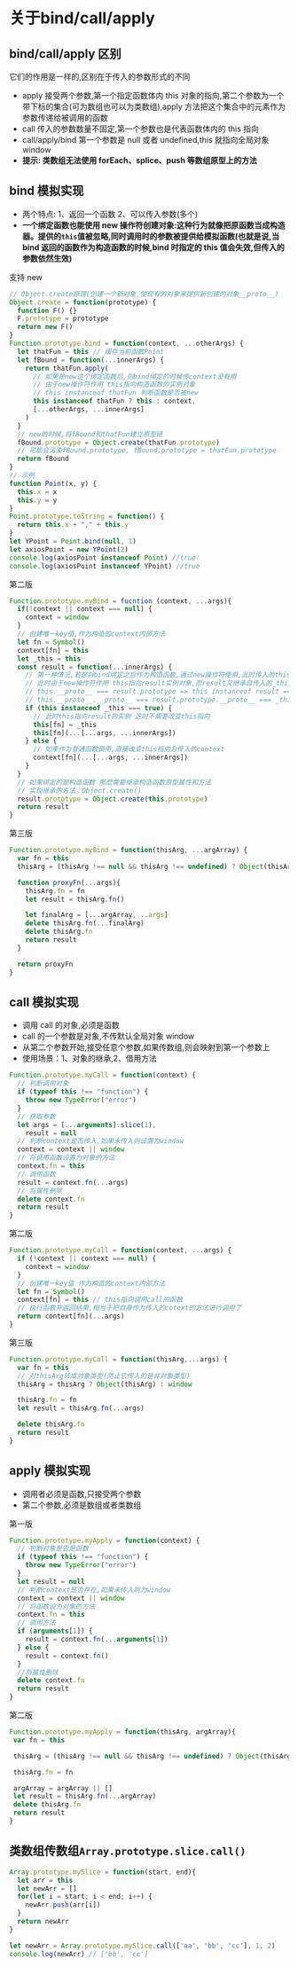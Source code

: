# 关于bind/call/apply
## bind/call/apply 区别

它们的作用是一样的,区别在于传入的参数形式的不同

- apply 接受两个参数,第一个指定函数体内 this 对象的指向,第二个参数为一个带下标的集合(可为数组也可以为类数组),apply 方法把这个集合中的元素作为参数传递给被调用的函数
- call 传入的参数数量不固定,第一个参数也是代表函数体内的 this 指向
- call/apply/bind 第一个参数是 null 或者 undefined,this 就指向全局对象 window
- **提示: 类数组无法使用 forEach、splice、push 等数组原型上的方法**

## bind 模拟实现

- 两个特点: 1、返回一个函数 2、可以传入参数(多个)
- **一个绑定函数也能使用 new 操作符创建对象:这种行为就像把原函数当成构造器。提供的`this`值被忽略,同时调用时的参数被提供给模拟函数(也就是说,当 bind 返回的函数作为构造函数的时候,bind 时指定的 this 值会失效,但传入的参数依然生效)**

支持 new

```js
// Object.create原理(创建一个新对象,使现有的对象来提供新创建的对象__proto__)
Object.create = function(prototype) {
  function F() {}
  F.prototype = prototype
  return new F()
}
Function.prototype.bind = function(context, ...otherArgs) {
  let thatFun = this // 缓存当前函数Point
  let fBound = function(...innerArgs) {
    return thatFun.apply(
      // 如果是new这个绑定函数后,则bind绑定的时候传context没有用
      // 由于new操作符作用 this指向构造函数的实例对象
      // this instanceof thatFun 判断函数是否被new
      this instanceof thatFun ? this : context,
      [...otherArgs, ...innerArgs]
    )
  }
  // new的时候,将fBound和thatFun建立原型链
  fBound.prototype = Object.create(thatFun.prototype)
  // 可能会污染fBound.prototype, fBound.prototype = thatFun.prototype
  return fBound
}
// 示例
function Point(x, y) {
  this.x = x
  this.y = y
}
Point.prototype.toString = function() {
  return this.x + "," + this.y
}
let YPoint = Point.bind(null, 1)
let axiosPoint = new YPoint(2)
console.log(axiosPoint instanceof Point) //true
console.log(axiosPoint instanceof YPoint) //true
```

第二版

```js
Function.prototype.myBind = fucntion (context, ...args){
  if(!context || context === null) {
    context = window
  }
  // 创建唯一key值,作为构造的context内部方法
  let fn = Symbol()
  context[fn] = this
  let _this = this
  const result = function(...innerArgs) {
    // 第一种情况,若是将bind绑定之后作为构造函数,通过new操作符使用,此时传入的this失效,this指向实例化出来的对象
    // 此时由于new操作符作用 this指向result实例对象,而result又继承自传入的_this,根据原型链知识可得
    // this.__proto__ === result.prototype => this instanceof result ===true
    // this.__proto__.__proto__ === result.prototype.__proto__ === _this.prototype => this instanceof _this === true
    if (this instanceof _this === true) {
      // 此时this指向result的实例 这时不需要改变this指向
      this[fn] = _this
      this[fn](...[...args, ...innerArgs])
    } else {
      // 如果作为普通函数调用,直接改变this指向为传入的context
      context[fn](...[...args, ...innerArgs])
    }
  }
  // 如果绑定的是构造函数 那麽需要继承构造函数原型属性和方法
  // 实现继承的方法：Object.create()
  result.prototype = Object.create(this.prototype)
  return result
}
```
第三版
```js
Function.prototype.myBind = function(thisArg, ...argArray) {
  var fn = this
  thisArg = (thisArg !== null && thisArg !== undefined) ? Object(thisArg) : window

  function proxyFn(...args){
    thisArg.fn = fn
    let result = thisArg.fn()

    let finalArg = [...argArray, ..args]
    delete thisArg.fn(...finalArg)
    delete thisArg.fn
    return result
  }

  return proxyFn
}
```

## call 模拟实现

- 调用 call 的对象,必须是函数
- call 的一个参数是对象,不传默认全局对象 window
- 从第二个参数开始,接受任意个参数,如果传数组,则会映射到第一个参数上
- 使用场景：1、对象的继承,2、借用方法

```js
Function.prototype.myCall = function(context) {
  // 判断调用对象
  if (typeof this !== "function") {
    throw new TypeError("error")
  }
  // 获取参数
  let args = [...arguments].slice(1),
    result = null
  // 判断context是否传入,如果未传入则设置为window
  context = context || window
  // 将调用函数设置为对象的方法
  context.fn = this
  // 调用函数
  result = context.fn(...args)
  // 将属性删除
  delete context.fn
  return result
}
```

第二版

```js
Function.prototype.myCall = function(context, ...args) {
  if (!context || context === null) {
    context = window
  }
  // 创建唯一key值 作为构造的context内部方法
  let fn = Symbol()
  context[fn] = this // this指向调用call的函数
  // 执行函数并返回结果,相当于把自身作为传入的cotext的方法进行调用了
  return context[fn](...args)
}
```

第三版
```js
Function.prototype.myCall = function(thisArg,...args) {
  var fn = this
  // 对thisArg转成对象类型(防止它传入的是非对象类型)
  thisArg = thisArg ? Object(thisArg) : window

  thisArg.fn = fn
  let result = thisArg.fn(...args)

  delete thisArg.fn
  return result
}
```

## apply 模拟实现

- 调用者必须是函数,只接受两个参数
- 第二个参数,必须是数组或者类数组

第一版
```js
Function.prototype.myApply = function(context) {
  // 判断对象是否是函数
  if (typeof this !== "function") {
    throw new TypeError("error")
  }
  let result = null
  // 判断context是否存在,如果未传入则为window
  context = context || window
  // 将函数设为对象的方法
  context.fn = this
  // 调用方法
  if (arguments[1]) {
    result = context.fn(...arguments[1])
  } else {
    result = context.fn()
  }
  //将属性删除
  delete context.fn
  return result
}
```
第二版
```js
Function.prototype.myApply = function(thisArg, argArray){
 var fn = this

 thisArg = (thisArg !== null && thisArg !== undefined) ? Object(thisArg) : window

 thisArg.fn = fn

 argArray = argArray || []
 let result = thisArg.fn(...argArray)
 delete thisArg.fn
 return result 
}
```

## 类数组传数组`Array.prototype.slice.call()`

```js
Array.prototype.mySlice = function(start, end){
  let arr = this
  let newArr = []
  for(let i = start; i < end; i++) {
    newArr.push(arr[i])
  }
  return newArr
}

let newArr = Array.prototype.mySlice.call(['aa', 'bb', 'cc'], 1, 2)
console.log(newArr) // ['bb', 'cc']

```